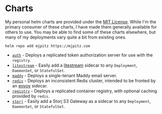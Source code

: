 # Charts

My personal helm charts are provided under the [MIT License][license]. While I'm the primary consumer of these charts, I
have made them generally available for others to use. You may be able to find some of these charts elsewhere, but many
of my deployments vary quite a bit from existing ones.

```shell
helm repo add mjpitz https://mjpitz.com
```

- [`auth`][auth-chart] - Deploys a replicated token authorization server for use with the `registry`.
- [`litestream`][litestream-chart] - Easily add a [litestream][] sidecar to any `Deployment`, `DaemonSet`, or `StatefulSet`.
- [`maddy`][maddy-chart] - Deploys a single-tenant Maddy email server.
- [`redis`][redis-chart] - Deploys an inconsistent Redis cluster, intended to be fronted by an [envoy][] sidecar.
- [`registry`][registry-chart] - Deploys a replicated container registry, with optional caching provided by `redis`.
- [`storj`][storj-chart] - Easily add a Storj S3 Gateway as a sidecar to any `Deployment`, `DaemonSet`, or `StatefulSet`.

[license]: https://github.com/mjpitz/mjpitz/tree/main/charts/LICENSE

[auth-chart]: https://github.com/mjpitz/mjpitz/tree/main/charts/auth
[litestream-chart]: https://github.com/mjpitz/mjpitz/tree/main/charts/litestream
[maddy-chart]: https://github.com/mjpitz/mjpitz/tree/main/charts/maddy
[redis-chart]: https://github.com/mjpitz/mjpitz/tree/main/charts/redis
[registry-chart]: https://github.com/mjpitz/mjpitz/tree/main/charts/registry
[storj-chart]: https://github.com/mjpitz/mjpitz/tree/main/charts/storj

[litestream]: https://litestream.io
[envoy]: https://www.envoyproxy.io/docs/envoy/latest/intro/arch_overview/other_protocols/redis
